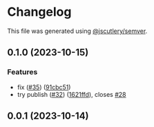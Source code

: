 # Changelog

This file was generated using [@jscutlery/semver](https://github.com/jscutlery/semver).

## 0.1.0 (2023-10-15)

### Features

- fix ([#35](https://github.com/rovacc/rovacc-nodejs-packages/issues/35)) ([91cbc51](https://github.com/rovacc/rovacc-nodejs-packages/commit/91cbc51abd714f251e97f4fef9721b119a0058c4))
- try publish ([#32](https://github.com/rovacc/rovacc-nodejs-packages/issues/32)) ([1621ffd](https://github.com/rovacc/rovacc-nodejs-packages/commit/1621ffd735a75b1dab4bf9b60ea2f2db4ce234b7)), closes [#28](https://github.com/rovacc/rovacc-nodejs-packages/issues/28)

## 0.0.1 (2023-10-14)

